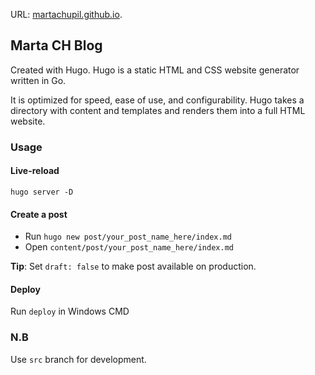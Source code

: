 URL: [martachupil.github.io](https://martachupil.github.io).

## Marta CH Blog

Created with Hugo.
Hugo is a static HTML and CSS website generator written in Go.

It is optimized for speed, ease of use, and configurability.
Hugo takes a directory with content and templates and renders them into a full HTML website.

### Usage

#### Live-reload

```
hugo server -D
```


#### Create a post

* Run `hugo new post/your_post_name_here/index.md`
* Open `content/post/your_post_name_here/index.md`

**Tip**: Set `draft: false` to make post available on production. 

#### Deploy

Run `deploy` in Windows CMD

### N.B
Use `src` branch for development.
